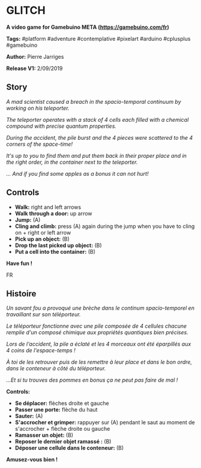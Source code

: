 # GLITCH #
**A video game for Gamebuino META (https://gamebuino.com/fr)**

**Tags:** #platform #adventure #contemplative #pixelart #arduino #cplusplus #gamebuino

**Author:** Pierre Jarriges

**Release V1:** 2/09/2019

## Story ##
*A mad scientist caused a breach in the spacio-temporal continuum by working on his teleporter.*

*The teleporter operates with a stack of 4 cells each filled with a chemical compound with precise quantum properties.*


*During the accident, the pile burst and the 4 pieces were scattered to the 4 corners of the space-time!*

*It's up to you to find them and put them back in their proper place and in the right order, in the container next to the teleporter.*


*... And if you find some apples as a bonus it can not hurt!*

## Controls ##
- **Walk:** right and left arrows
- **Walk through a door:** up arrow
- **Jump:** (A)
- **Cling and climb:** press (A) again during the jump when you have to cling on + right or left arrow
- **Pick up an object:** (B)
- **Drop the last picked up object:** (B)
- **Put a cell into the container:** (B)

**Have fun !**

FR

## Histoire ##
*Un savant fou a provoqué une brèche dans le continum spacio-temporel en travaillant sur son téléporteur.*

*Le téléporteur fonctionne avec une pile composée de 4 cellules chacune remplie d'un composé chimique aux propriétés quantiques bien précises.*


*Lors de l'accident, la pile a éclaté et les 4 morceaux ont été éparpillés aux 4 coins de l'espace-temps !* 

*À toi de les retrouver puis de les remettre à leur place et dans le bon ordre, dans le conteneur à côté du téléporteur.*


*...Et si tu trouves des pommes en bonus ça ne peut pas faire de mal !*

**Controls:**
- **Se déplacer:** flèches droite et gauche
- **Passer une porte:** flèche du haut
- **Sauter:** (A)
- **S'accrocher et grimper:** rappuyer sur (A) pendant le saut au moment de s'accrocher + flèche droite ou gauche
- **Ramasser un objet:** (B)
- **Reposer le dernier objet ramassé :** (B)
- **Déposer une cellule dans le conteneur:** (B)

**Amusez-vous bien !**
